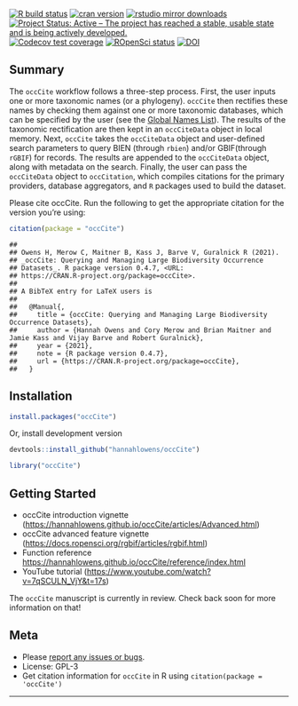 <!-- badges: start -->

[![R build
status](https://github.com/hannahlowens/occCite/workflows/R-CMD-check/badge.svg)](https://github.com/hannahlowens/occCite/actions)
[![cran
version](https://www.r-pkg.org/badges/version/occCite)](https://cran.r-project.org/package=occCite)
[![rstudio mirror
downloads](https://cranlogs.r-pkg.org/badges/occCite)](https://github.com/r-hub/cranlogs.app)
[![Project Status: Active – The project has reached a stable, usable
state and is being actively
developed.](https://www.repostatus.org/badges/latest/active.svg)](https://www.repostatus.org/#active)
[![Codecov test
coverage](https://codecov.io/gh/hannahlowens/occCite/branch/main/graph/badge.svg)](https://codecov.io/gh/hannahlowens/occCite?branch=main)
[![ROpenSci
status](https://badges.ropensci.org/407_status.svg)](https://github.com/ropensci/software-review/issues/407)
[![DOI](https://zenodo.org/badge/151783900.svg)](https://zenodo.org/badge/latestdoi/151783900)

<!-- badges: end -->

## Summary

The `occCite` workflow follows a three-step process. First, the user
inputs one or more taxonomic names (or a phylogeny). `occCite` then
rectifies these names by checking them against one or more taxonomic
databases, which can be specified by the user (see the [Global Names
List](http://gni.globalnames.org/data_sources)). The results of the
taxonomic rectification are then kept in an `occCiteData` object in
local memory. Next, `occCite` takes the `occCiteData` object and
user-defined search parameters to query BIEN (through `rbien`) and/or
GBIF(through `rGBIF`) for records. The results are appended to the
`occCiteData` object, along with metadata on the search. Finally, the
user can pass the `occCiteData` object to `occCitation`, which compiles
citations for the primary providers, database aggregators, and `R`
packages used to build the dataset.

Please cite occCite. Run the following to get the appropriate citation
for the version you’re using:

``` r
citation(package = "occCite")
```

    ## 
    ## Owens H, Merow C, Maitner B, Kass J, Barve V, Guralnick R (2021).
    ## _occCite: Querying and Managing Large Biodiversity Occurrence
    ## Datasets_. R package version 0.4.7, <URL:
    ## https://CRAN.R-project.org/package=occCite>.
    ## 
    ## A BibTeX entry for LaTeX users is
    ## 
    ##   @Manual{,
    ##     title = {occCite: Querying and Managing Large Biodiversity Occurrence Datasets},
    ##     author = {Hannah Owens and Cory Merow and Brian Maitner and Jamie Kass and Vijay Barve and Robert Guralnick},
    ##     year = {2021},
    ##     note = {R package version 0.4.7},
    ##     url = {https://CRAN.R-project.org/package=occCite},
    ##   }

## Installation

``` r
install.packages("occCite")
```

Or, install development version

``` r
devtools::install_github("hannahlowens/occCite")
```

``` r
library("occCite")
```

## Getting Started

-   occCite introduction vignette
    (<https://hannahlowens.github.io/occCite/articles/Advanced.html>)
-   occCite advanced feature vignette
    (<https://docs.ropensci.org/rgbif/articles/rgbif.html>)
-   Function reference
    <https://hannahlowens.github.io/occCite/reference/index.html>
-   YouTube tutorial
    (<https://www.youtube.com/watch?v=7qSCULN_VjY&t=17s>)

The `occCite` manuscript is currently in review. Check back soon for
more information on that!

## Meta

-   Please [report any issues or
    bugs](https://github.com/hannahlowens/occCite/issues).
-   License: GPL-3
-   Get citation information for `occCite` in R using
    `citation(package = 'occCite')`

------------------------------------------------------------------------
